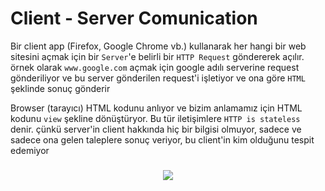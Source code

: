 # Client - Server Comunication
Bir client app (Firefox, Google Chrome vb.) kullanarak her hangi bir web sitesini açmak için bir `Server`'e belirli bir `HTTP Request` göndererek açılır. örnek olarak `www.google.com` açmak için google adılı serverine request gönderiliyor ve bu server gönderilen request'i işletiyor ve ona göre `HTML` şeklinde sonuç gönderir

Browser (tarayıcı) HTML kodunu anlıyor ve bizim anlamamız için HTML kodunu `view` şekline dönüştüryor. Bu tür iletişimlere `HTTP is stateless` denir. çünkü server'in client hakkında hiç bir bilgisi olmuyor, sadece ve sadece ona gelen taleplere sonuç veriyor, bu client'in kim olduğunu tespit edemiyor

<div align="center">
    <h3></h3>
    <img src="https://github.com/yasir723/web-guvenligi/assets/111686779/585a689a-b264-4cc0-9458-90e017edc8dd">
</div>
